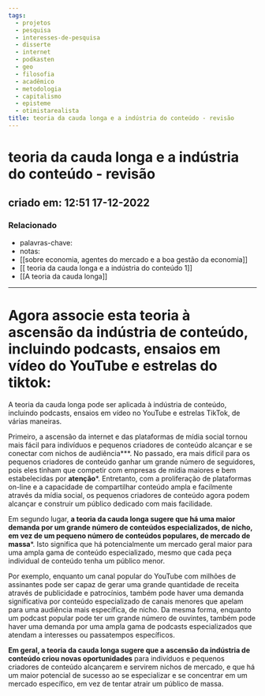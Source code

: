 ```yaml
---
tags:
  - projetos
  - pesquisa
  - interesses-de-pesquisa
  - disserte
  - internet
  - podkasten
  - geo
  - filosofia
  - acadêmico
  - metodologia
  - capitalismo
  - episteme
  - otimistarealista
title: teoria da cauda longa e a indústria do conteúdo - revisão
---
```

# teoria da cauda longa e a indústria do conteúdo - revisão
## criado em: 12:51 17-12-2022

### Relacionado
- palavras-chave: 
- notas: 
- [[sobre economia, agentes do mercado e a boa gestão da economia]]
- [[ teoria da cauda longa e a indústria do conteúdo 1]]
- [[A teoria da cauda longa]]
---
# Agora associe esta teoria à ascensão da indústria de conteúdo, incluindo podcasts, ensaios em vídeo do YouTube e estrelas do tiktok:

A teoria da cauda longa pode ser aplicada à indústria de conteúdo, incluindo podcasts, ensaios em vídeo no YouTube e estrelas TikTok, de várias maneiras.

Primeiro, a ascensão da internet e das plataformas de mídia social tornou mais fácil para indivíduos e pequenos criadores de conteúdo alcançar e se conectar com nichos de audiência***. No passado, era mais difícil para os pequenos criadores de conteúdo ganhar um grande número de seguidores, pois eles tinham que competir com empresas de mídia maiores e bem estabelecidas por **atenção***. Entretanto, com a proliferação de plataformas on-line e a capacidade de compartilhar conteúdo ampla e facilmente através da mídia social, os pequenos criadores de conteúdo agora podem alcançar e construir um público dedicado com mais facilidade.

Em segundo lugar, **a teoria da cauda longa sugere que há uma maior demanda por um grande número de conteúdos especializados, de nicho, em vez de um pequeno número de conteúdos populares, de mercado de massa***. Isto significa que há potencialmente um mercado geral maior para uma ampla gama de conteúdo especializado, mesmo que cada peça individual de conteúdo tenha um público menor.

Por exemplo, enquanto um canal popular do YouTube com milhões de assinantes pode ser capaz de gerar uma grande quantidade de receita através de publicidade e patrocínios, também pode haver uma demanda significativa por conteúdo especializado de canais menores que apelam para uma audiência mais específica, de nicho. Da mesma forma, enquanto um podcast popular pode ter um grande número de ouvintes, também pode haver uma demanda por uma ampla gama de podcasts especializados que atendam a interesses ou passatempos específicos.

**Em geral, a teoria da cauda longa sugere que a ascensão da indústria de conteúdo criou novas oportunidades** para indivíduos e pequenos criadores de conteúdo alcançarem e servirem nichos de mercado, e que há um maior potencial de sucesso ao se especializar e se concentrar em um mercado específico, em vez de tentar atrair um público de massa.
